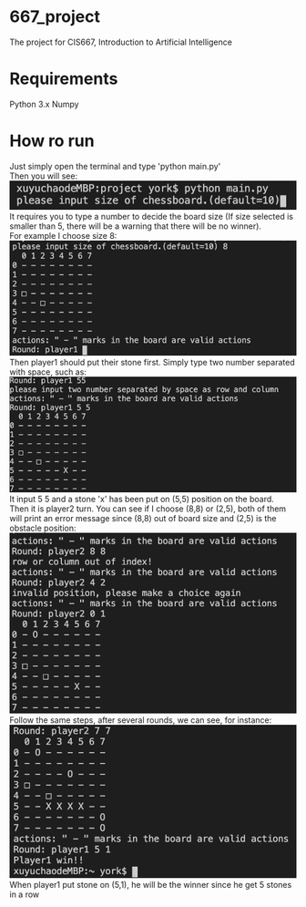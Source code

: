# 667_project
The project for CIS667, Introduction to Artificial Intelligence

# Requirements
Python 3.x
Numpy

# How ro run
Just simply open the terminal and type 'python main.py'<br/>
Then you will see:<br/>
![alt text](Screenshots/WX20201029-003828@2x.png)<br/>
It requires you to type a number to decide the board size (If size selected is smaller than 5, there will be a warning that there will be no winner).<br/>
For example I choose size 8:<br/>
![alt text](Screenshots/choosesize.png)<br/>
Then player1 should put their stone first. Simply type two number separated with space, such as:<br/>
![alt text](Screenshots/player1.png)<br/>
It input 5 5 and a stone 'x' has been put on (5,5) position on the board.<br/>
Then it is player2 turn. You can see if I choose (8,8) or (2,5), both of them will print an error message since (8,8) out of board size and (2,5) is the obstacle position:<br/>
![alt text](Screenshots/player2bug.png)<br/>
Follow the same steps, after several rounds, we can see, for instance:<br/>
![alt text](Screenshots/winner.png)<br/>
When player1 put stone on (5,1), he will be the winner since he get 5 stones in a row<br/>
